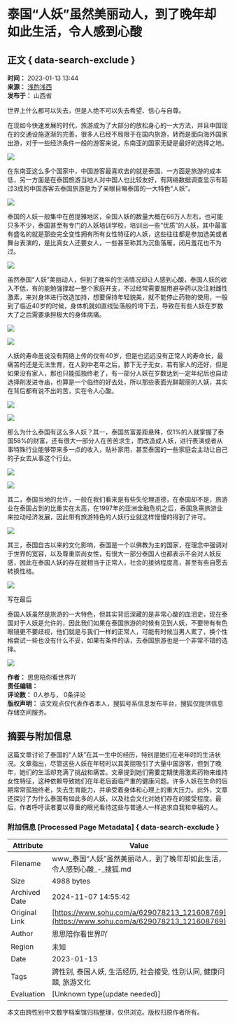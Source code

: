 # 泰国“人妖”虽然美丽动人，到了晚年却如此生活，令人感到心酸

## 正文 { data-search-exclude }


**时间：** 2023-01-13 13:44  
**来源：** [浅酌浅西](https://www.sohu.com/a/629078213_121608769?spm=smpc.content-abroad.content.1.1730991279763wQhGfzl)  
**发布于：** 山西省  

世界上什么都可以失去，但是人绝不可以失去希望、信心与自尊。

在现如今快速发展的时代，旅游成为了大部分的放松身心的一大方法，并且中国现在的交通设施逐渐的完善，很多人已经不局限于在国内旅游，转而是面向海外国家出游，对于一些经济条件一般的游客来说，东南亚的国家无疑是最好的选择之地。

![](https://p3.itc.cn/images01/20230113/8e473511b0e9410698646f3a21ed3c0a.jpeg)

在东南亚这么多个国家中，中国游客最喜欢去的就是泰国，一方面是旅游的成本低，另一方面是在泰国旅游当地人对中国人也比较友好，有网络数据调查显示有超过3成的中国游客去泰国旅游是为了亲眼目睹泰国的一大特色“人妖”。

![](https://p9.itc.cn/images01/20230113/fd00b118274544bebd758ea5a7cdd298.jpeg)

泰国的人妖一般集中在芭提雅地区，全国人妖的数量大概在66万人左右，也可能只多不少，泰国甚至有专门的人妖培训学校，培训出一些“优质”的人妖，其中最富有盛名的就是那些完全变性拥有所有女性特征的人妖，这些往往都是参加选美或者舞台表演的，是比真女人还要女人，一些甚至称其为沉鱼落雁，闭月羞花也不为过。

![](https://p4.itc.cn/images01/20230113/d26d3e16deec43e8b85b84b35bd7580f.jpeg)

虽然泰国“人妖”美丽动人，但到了晚年的生活情况却让人感到心酸，泰国人妖的收入不低，有的能勉强撑起一整个家庭开支，不过经常需要服用避孕药以及注射雌性激素，来对身体进行改造加持，想要保持年轻貌美，就不能停止药物的使用，一般到了临近40岁的时候，身体机就如直线坠落般的垮下去，导致在有些人妖在岁数大了之后需要承担极大的身体病痛。

![](https://p1.itc.cn/images01/20230113/d8fde469da35482cbad20546c57da384.jpeg)

![](https://p6.itc.cn/images01/20230113/5067b09f09bd499c930820b6be9bf626.jpeg)

人妖的寿命虽说没有网络上传的仅有40岁，但是也远远没有正常人的寿命长，最痛苦的还是无法生育，在人到中老年之后，膝下无子无女，若有家人的还好，但是如果没有家人，那也只能孤独终老了，有一部分人妖在岁数达到一定年纪后也自动选择削发进寺庙，也算是一个临终的好去处，所以那些表面光鲜靓丽的人妖，其实在背后都有说不出的苦，实在令人心酸。

![](https://p8.itc.cn/images01/20230113/b11de783d7234e80bdf5c6baa6eff820.jpeg)

![](https://p4.itc.cn/images01/20230113/eaf810cfcc214f96a20297c13da9a5d3.jpeg)

那么为什么泰国有这么多人妖？其一，泰国贫富差距悬殊，仅1%的人就掌握了泰国58%的财富，还有很大一部分人在苦苦求生，而改造成人妖，进行表演或者从事特殊行业能够带来多一点的收入，贴补家用，甚至泰国的一些家庭会主动让自己的子女去从事这个行业。

![](https://p7.itc.cn/images01/20230113/e6dfcea420c24bc8a6220914ce6fa5e2.jpeg)

![](https://p6.itc.cn/images01/20230113/bc055afc1a4e4ae7826aea222e679167.jpeg)

其二，泰国当地的允许，一般在我们看来是有些失伦理道德，在泰国却不是，旅游业在泰国占到的比重实在太高，在1997年的亚洲金融危机之后，泰国急需旅游业来拉动经济发展，因此带有旅游特色的人妖行业就这样慢慢的得到了许可。

![](https://p9.itc.cn/images01/20230113/b4b0e6cc1d034d478151c14a2da27d1f.jpeg)

其三，泰国自古以来的文化影响，泰国是一个以佛教为主的国家，在理念中强调对于世界的宽容，以及尊重崇尚女性，有很大一部分泰国人也都表示不会对人妖反感，因此在泰国人妖的存在就相当于正常人，社会的接纳程度高，甚至有些自愿去转换性格。

![](https://p9.itc.cn/images01/20230113/91de1d484d834c76a57f0195155ee667.jpeg)

写在最后

泰国人妖虽然是旅游的一大特色，但其实背后深藏的是非常心酸的血泪史，现在泰国对于人妖是允许的，因此我们如果在泰国旅游的时候有见到人妖，不要带有有色眼镜更不要歧视，他们就是与我们一样的正常人，可能有时候当男人累了，换个性格尝试一些也没有什么不妥，如果有条件的话，去泰国旅游也是一个非常不错的选择。

![](https://p9.itc.cn/images01/20230113/bed1625489084794bd372e46ee4fe065.jpeg)

**作者：** 思思陪你看世界吖  
**责任编辑：**  
**评论数：** 0人参与， 0条评论  
**版权声明：** 该文观点仅代表作者本人，搜狐号系信息发布平台，搜狐仅提供信息存储空间服务。

## 摘要与附加信息

<!-- tcd_abstract -->
这篇文章讨论了泰国的“人妖”在其一生中的经历，特别是她们在老年时的生活状况。文章指出，尽管这些人妖在年轻时以其美丽吸引了大量中国游客，但到了晚年，她们的生活却充满了挑战和痛苦。文章提到她们需要定期使用激素药物来维持女性特征，这种依赖导致她们在年老后面临严重的健康问题。许多人妖在生命的后期常常孤独终老，失去生育能力，并承受着身体和心理上的重大压力。此外，文章还探讨了为什么泰国有如此多的人妖，以及社会文化对她们存在的接受程度。最后，作者呼吁读者要以尊重的眼光看待这些与普通人一样追求自我和幸福的人。
<!-- tcd_abstract_end -->

### 附加信息 [Processed Page Metadata] { data-search-exclude }

| Attribute       | Value                                  |
|-----------------|----------------------------------------|
| Filename        | www_泰国“人妖”虽然美丽动人，到了晚年却如此生活，令人感到心酸_-_搜狐.md                             |
| Size            | 4988 bytes                           |
| Archived Date   | 2024-11-07 14:55:42                             |
| Original Link   | [https://www.sohu.com/a/629078213_121608769](https://www.sohu.com/a/629078213_121608769)                       |
| Author          | 思思陪你看世界吖                               |
| Region          | 未知                               |
| Date            | 2023-01-13                                 |
| Tags            | 跨性别, 泰国人妖, 生活经历, 社会接受, 性别认同, 健康问题, 旅游文化                                 |
| Evaluation            | [Unknown type(update needed)]                                 |
<!-- tcd_table_end -->

本文由跨性别中文数字档案馆归档整理，仅供浏览。版权归原作者所有。
